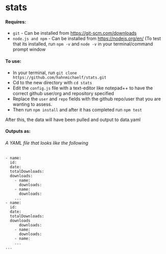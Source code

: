 # stats

#### Requires:

* `git` - Can be installed from https://git-scm.com/downloads
* `node.js and npm` - Can be installed from https://nodejs.org/en/ (To test that its installed, run `npm -v` and `node -v` in your terminal/command prompt window

#### To use:

* In your terminal, run `git clone https://github.com/hahnmichaelf/stats.git`
* Cd to the new directory with `cd stats`
* Edit the `config.js` file with a text-editor like notepad++ to have the correct github user/org and repository specified
* Replace the `user` and `repo` fields with the github repo/user that you are wanting to assess.
* Then run `npm install` and after it has completed run `npm test`

After this, the data will have been pulled and output to data.yaml

#### Outputs as: 
###### A YAML file that looks like the following

```
- name: 
  id: 
  date: 
  totalDownloads: 
  downloads:
    - name: 
      downloads: 
    - name: 
      downloads:
    ...
- name: 
  id:
  date:
  totalDownloads:
  downloads
      downloads: 
    - name: 
      downloads:
    - name: 
    ...
...
```
